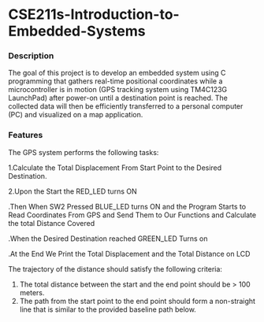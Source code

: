 # CSE211s-Introduction-to-Embedded-Systems
### Description
The goal of this project is to develop an embedded system using C programming that 
gathers real-time positional coordinates while a microcontroller is in motion (GPS tracking 
system using TM4C123G LaunchPad) after power-on until a destination point is reached. 
The collected data will then be efficiently transferred to a personal computer (PC) and 
visualized on a map application.
### Features
The GPS system performs the following tasks:  

 1.Calculate the Total Displacement From Start Point to the Desired Destination.  
 
 2.Upon the Start the RED_LED turns ON  
 
  .Then When SW2 Pressed BLUE_LED turns ON and the Program Starts to Read Coordinates From GPS and Send Them to Our Functions and Calculate the total Distance Covered  
  
  .When the Desired Destination reached GREEN_LED Turns on  
  
  .At the End We Print the Total Displacement and the Total Distance on LCD  
  
The trajectory of the distance should satisfy the following criteria:  
 1. The total distance between the start and the end point should be > 100 meters.
 2.  The path from the start point to the end point should form a non-straight line that is similar to the provided baseline path below. 
 
